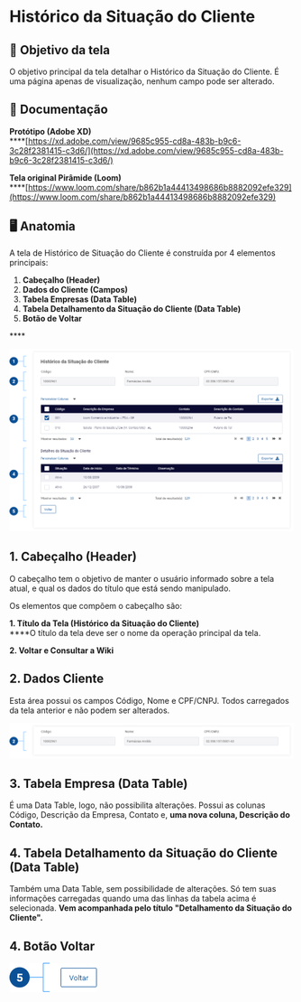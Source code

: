 # Histórico da Situação do Cliente

## 🎯 Objetivo da tela

O objetivo principal da tela detalhar o Histórico da Situação do Cliente. É uma página apenas de visualização, nenhum campo pode ser alterado.&#x20;

## 📝 Documentação

**Protótipo (Adobe XD)**\
****[https://xd.adobe.com/view/9685c955-cd8a-483b-b9c6-3c28f2381415-c3d6/](https://xd.adobe.com/view/9685c955-cd8a-483b-b9c6-3c28f2381415-c3d6/)

**Tela original Pirâmide (Loom)**\
****[https://www.loom.com/share/b862b1a44413498686b8882092efe329](https://www.loom.com/share/b862b1a44413498686b8882092efe329)

## 🖥️ Anatomia

A tela de Histórico de Situação do Cliente é construída por 4 elementos principais:

1. **Cabeçalho (Header)**
2. **Dados do Cliente (Campos)**
3. **Tabela Empresas (Data Table)**
4. **Tabela Detalhamento da Situação do Cliente (Data Table)**
5. **Botão de Voltar**

&#x20;****&#x20;

![](<../../../../.gitbook/assets/image (146).png>)

## 1. Cabeçalho (Header)

O cabeçalho tem o objetivo de manter o usuário informado sobre a tela atual, e qual os dados do título que está sendo manipulado.

Os elementos que compõem o cabeçalho são:

**1. Título da Tela (Histórico da Situação do Cliente)**\
****O título da tela deve ser o nome da operação principal da tela.

**2. Voltar e Consultar a Wiki**

## 2. **Dados** Cliente

Esta área possui os campos  Código, Nome e CPF/CNPJ. Todos carregados da tela anterior e não podem ser alterados.

![](<../../../../.gitbook/assets/image (180).png>)

## 3. **Tabela Empresa (Data Table)**

É uma Data Table, logo, não possibilita alterações. Possui as colunas Código, Descrição da Empresa, Contato e, **uma nova coluna, Descrição do Contato.**&#x20;

## 4. **Tabela Detalhamento da Situação do Cliente (Data Table)**

Também uma Data Table, sem possibilidade de alterações. Só tem suas informações carregadas quando uma das linhas da tabela acima é selecionada. **Vem acompanhada pelo título "Detalhamento da Situação do Cliente".**

## 4. Botão Voltar

![](<../../../../.gitbook/assets/image (240).png>)
